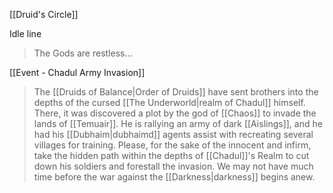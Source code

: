 [[Druid's Circle]]


Idle line
> The Gods are restless...

[[Event - Chadul Army Invasion]]
> The [[Druids of Balance|Order of Druids]] have sent brothers into the depths of the cursed [[The Underworld|realm of Chadul]] himself. There, it was discovered a plot by the god of [[Chaos]] to invade the lands of [[Temuair]]. He is rallying an army of dark [[Aislings]], and he had his [[Dubhaim|dubhaimd]] agents assist with recreating several villages for training. Please, for the sake of the innocent and infirm, take the hidden path within the depths of [[Chadul]]'s Realm to cut down his soldiers and forestall the invasion. We may not have much time before the war against the [[Darkness|darkness]] begins anew.